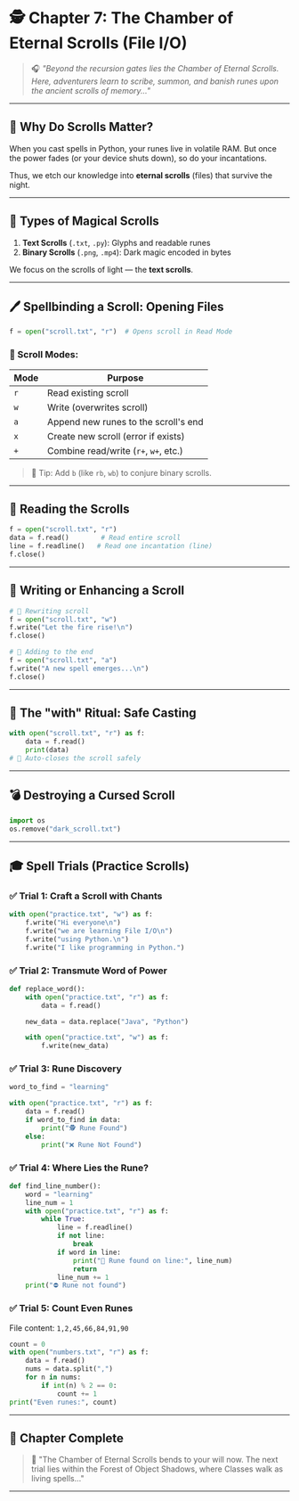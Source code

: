 # 🕵️ Chapter 7: The Chamber of Eternal Scrolls (File I/O)

> 🎧 *"Beyond the recursion gates lies the Chamber of Eternal Scrolls. Here, adventurers learn to scribe, summon, and banish runes upon the ancient scrolls of memory..."*

---

## 🔬 Why Do Scrolls Matter?

When you cast spells in Python, your runes live in volatile RAM. But once the power fades (or your device shuts down), so do your incantations.

Thus, we etch our knowledge into **eternal scrolls** (files) that survive the night.

---

## 📄 Types of Magical Scrolls

1. **Text Scrolls** (`.txt`, `.py`): Glyphs and readable runes
2. **Binary Scrolls** (`.png`, `.mp4`): Dark magic encoded in bytes

We focus on the scrolls of light — the **text scrolls**.

---

## 🖊️ Spellbinding a Scroll: Opening Files

```python
f = open("scroll.txt", "r")  # Opens scroll in Read Mode
```

### 🔐 Scroll Modes:

| Mode | Purpose                                 |
|------|-----------------------------------------|
| `r`  | Read existing scroll                     |
| `w`  | Write (overwrites scroll)               |
| `a`  | Append new runes to the scroll's end    |
| `x`  | Create new scroll (error if exists)     |
| `+`  | Combine read/write (`r+`, `w+`, etc.)   |

> 💚 Tip: Add `b` (like `rb`, `wb`) to conjure binary scrolls.

---

## 📝 Reading the Scrolls

```python
f = open("scroll.txt", "r")
data = f.read()        # Read entire scroll
line = f.readline()   # Read one incantation (line)
f.close()
```

---

## 🌟 Writing or Enhancing a Scroll

```python
# 🔪 Rewriting scroll
f = open("scroll.txt", "w")
f.write("Let the fire rise!\n")
f.close()

# 🌊 Adding to the end
f = open("scroll.txt", "a")
f.write("A new spell emerges...\n")
f.close()
```

---

## 🧡 The "with" Ritual: Safe Casting

```python
with open("scroll.txt", "r") as f:
    data = f.read()
    print(data)
# 🌟 Auto-closes the scroll safely
```

---

## 💣 Destroying a Cursed Scroll

```python
import os
os.remove("dark_scroll.txt")
```

---

## 🎓 Spell Trials (Practice Scrolls)

### ✅ Trial 1: Craft a Scroll with Chants

```python
with open("practice.txt", "w") as f:
    f.write("Hi everyone\n")
    f.write("we are learning File I/O\n")
    f.write("using Python.\n")
    f.write("I like programming in Python.")
```

### ✅ Trial 2: Transmute Word of Power

```python
def replace_word():
    with open("practice.txt", "r") as f:
        data = f.read()

    new_data = data.replace("Java", "Python")

    with open("practice.txt", "w") as f:
        f.write(new_data)
```

### ✅ Trial 3: Rune Discovery

```python
word_to_find = "learning"

with open("practice.txt", "r") as f:
    data = f.read()
    if word_to_find in data:
        print("🕵️ Rune Found")
    else:
        print("❌ Rune Not Found")
```

### ✅ Trial 4: Where Lies the Rune?

```python
def find_line_number():
    word = "learning"
    line_num = 1
    with open("practice.txt", "r") as f:
        while True:
            line = f.readline()
            if not line:
                break
            if word in line:
                print("📅 Rune found on line:", line_num)
                return
            line_num += 1
    print("⛔ Rune not found")
```

### ✅ Trial 5: Count Even Runes

File content: `1,2,45,66,84,91,90`

```python
count = 0
with open("numbers.txt", "r") as f:
    data = f.read()
    nums = data.split(",")
    for n in nums:
        if int(n) % 2 == 0:
            count += 1
print("Even runes:", count)
```

---

## 🔺 Chapter Complete

> 🧙 "The Chamber of Eternal Scrolls bends to your will now. The next trial lies within the Forest of Object Shadows, where Classes walk as living spells..."

---
